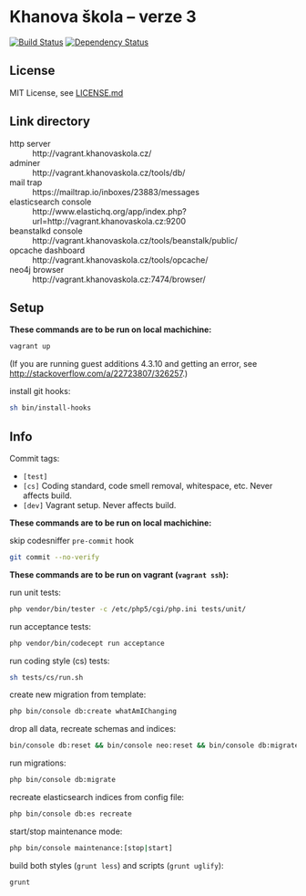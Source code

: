 Khanova škola – verze 3
=======================

[![Build Status](https://travis-ci.org/KhanovaSkola/khanovaskola-v3.svg?branch=master)](https://travis-ci.org/KhanovaSkola/khanovaskola-v3)
[![Dependency Status](https://www.versioneye.com/user/projects/5379ff7d14c158f962000016/badge.svg)](https://www.versioneye.com/user/projects/5379ff7d14c158f962000016)

License
-------

MIT License, see [LICENSE.md](LICENSE.md)

Link directory
--------------

<dl>
	<dt>http server</dt>
		<dd>http://vagrant.khanovaskola.cz/</dd>
	<dt>adminer</dt>
		<dd>http://vagrant.khanovaskola.cz/tools/db/</dd>
	<dt>mail trap</dt>
		<dd>https://mailtrap.io/inboxes/23883/messages</dd>
	<dt>elasticsearch console</dt>
		<dd>http://www.elastichq.org/app/index.php?url=http://vagrant.khanovaskola.cz:9200</dd>
	<dt>beanstalkd console</dt>
		<dd>http://vagrant.khanovaskola.cz/tools/beanstalk/public/</dd>
	<dt>opcache dashboard</dt>
		<dd>http://vagrant.khanovaskola.cz/tools/opcache/</dd>
	<dt>neo4j browser</dt>
		<dd>http://vagrant.khanovaskola.cz:7474/browser/</dd>
</dl>

Setup
-----

**These commands are to be run on local machichine:**

```sh
vagrant up
```

(If you are running guest additions 4.3.10 and getting an error, see http://stackoverflow.com/a/22723807/326257.)

install git hooks:
```sh
sh bin/install-hooks
```

Info
----

Commit tags:

- `[test]`
- `[cs]` Coding standard, code smell removal, whitespace, etc. Never affects build.
- `[dev]` Vagrant setup. Never affects build.

**These commands are to be run on local machichine:**

skip codesniffer `pre-commit` hook
```sh
git commit --no-verify
```

**These commands are to be run on vagrant (`vagrant ssh`):**

run unit tests:
```sh
php vendor/bin/tester -c /etc/php5/cgi/php.ini tests/unit/
```

run acceptance tests:
```sh
php vendor/bin/codecept run acceptance
```

run coding style (cs) tests:
```sh
sh tests/cs/run.sh
```

create new migration from template:
```sh
php bin/console db:create whatAmIChanging
```

drop all data, recreate schemas and indices:
```sh
bin/console db:reset && bin/console neo:reset && bin/console db:migrate && bin/console es:recreate && bin/console db:fill
```

run migrations:
```sh
php bin/console db:migrate
```

recreate elasticsearch indices from config file:
```sh
php bin/console db:es recreate
```

start/stop maintenance mode:
```sh
php bin/console maintenance:[stop|start]
```

build both styles (`grunt less`) and scripts (`grunt uglify`):
```sh
grunt
```
